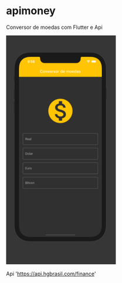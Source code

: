 # apimoney

Conversor de moedas com Flutter e Api 

![Alt text](./screenshot/tela.png?raw=true )

Api 
'https://api.hgbrasil.com/finance'